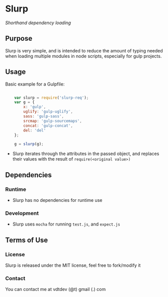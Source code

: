 # Slurp

_Shorthand dependency loading_

## Purpose

Slurp is very simple, and is intended to reduce the amount of typing needed when loading multiple modules in node scripts, especially for gulp projects.

## Usage

Basic example for a Gulpfile:

```javascript

    var slurp = require('slurp-req');
    var g = {
        x: 'gulp',
        uglify: 'gulp-uglify',
        sass: 'gulp-sass',
        srcmap: 'gulp-sourcemaps',
        concat: 'gulp-concat',
        del: 'del'
    };

    g = slurp(g);
```

- Slurp iterates through the attributes in the passed object, and replaces their values with the result of `require(<original value>)`

## Dependencies

### Runtime

- Slurp has no dependencies for runtime use

### Development

- Slurp uses `mocha` for running `test.js`, and `expect.js`

## Terms of Use

### License

Slurp is released under the MIT license, feel free to fork/modify it

### Contact

You can contact me at vdtdev (@t) gmail (.) com

